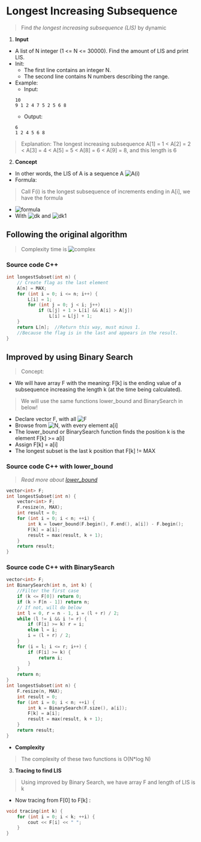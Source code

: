 # **Longest Increasing Subsequence**
> Find *the longest increasing subsequence (LIS)* by dynamic
1. **Input**
* A list of N integer (1 <= N <= 30000). Find the amount of LIS and print LIS.
* Init: 
    * The first line contains an integer N.
    * The second line contains N numbers describing the range.
* Example: 
    * Input: 
    ```
    10
    9 1 2 4 7 5 2 5 6 8
    ```
    * Output:
    ```
    6
    1 2 4 5 6 8
    ```
> Explanation: The longest increasing subsequence A[1] = 1 < A[2] = 2 < A[3] = 4 < A[5] = 5 < A[8] = 6 < A[9] = 8, and this length is 6
2. **Concept**
* In other words, the LIS of A is a sequence A ![A(i)](https://github.com/phuocVu-IT/kyThuatLapTrinh/blob/master/Dynamic/LIS/Formal/CodeCogsEqn.png)
* Formula:
> Call F(i) is the longest subsequence of increments ending in A[i], we have the formula
* ![formula](https://github.com/phuocVu-IT/kyThuatLapTrinh/blob/master/Dynamic/LIS/Formal/CodeCogsEqn%20(1).png)
* With ![dk](https://github.com/phuocVu-IT/kyThuatLapTrinh/blob/master/Dynamic/LIS/Formal/CodeCogsEqn%20(3).png) and ![dk1](https://github.com/phuocVu-IT/kyThuatLapTrinh/blob/master/Dynamic/LIS/Formal/CodeCogsEqn%20(4).png)

## Following the original algorithm
> Complexity time is ![complex](https://github.com/phuocVu-IT/kyThuatLapTrinh/blob/master/Dynamic/LIS/Formal/CodeCogsEqn%20(2).png) 
### Source code C++
``` C++
int longestSubset(int n) {
	// Create flag as the last element
	A[n] = MAX;
	for (int i = 0; i <= n; i++) {
		L[i] = 1;
		for (int j = 0; j < i; j++)
			if (L[j] + 1 > L[i] && A[i] > A[j]) 
                L[i] = L[j] + 1;
	}
	return L[n];  //Return this way, must minus 1.  
    //Because the flag is in the last and appears in the result.
}
```
## **Improved by using Binary Search**
> Concept: 
* We will have array F with the meaning:
F[k] is the ending value of a subsequence increasing the length k (at the time being calculated).
> We will use the same functions lower_bound and BinarySearch in below!
* Declare vector F, with all ![F](https://github.com/phuocVu-IT/kyThuatLapTrinh/blob/master/Dynamic/LIS/Formal/CodeCogsEqn(5).png)
* Browse from ![N](https://github.com/phuocVu-IT/kyThuatLapTrinh/blob/master/Dynamic/LIS/Formal/CodeCogsEqn(6).png), with every element a[i]
* The lower_bound or BinarySearch function finds the position k is the element F[k] &gt;= a[i]
* Assign F[k] = a[i]
* The longest subset is the last k position that F[k] != MAX
### Source code C++ with lower_bound
> *Read more about [lower_bound](http://www.cplusplus.com/reference/algorithm/lower_bound/)*
```C++
vector<int> F;
int longestSubset(int n) {
    vector<int> F;
    F.resize(n, MAX);
    int result = 0;
    for (int i = 0; i < n; ++i) {
		int k = lower_bound(F.begin(), F.end(), a[i]) - F.begin();
		F[k] = a[i];
		result = max(result, k + 1);
	}
    return result;
}
```    



### Source code C++ with BinarySearch
```C++
vector<int> F;
int BinarySearch(int n, int k) {
	//Filter the first case
	if (k <= F[0]) return 0;
	if (k > F[n - 1]) return n;
	// If not, will do below
	int l = 0, r = n - 1, i = (l + r) / 2;
	while (l != i && i != r) {
		if (F[i] >= k) r = i;
		else l = i;
		i = (l + r) / 2;
	}
	for (i = l; i <= r; i++) {
		if (F[i] >= k) {
			return i;
		}
	}
	return n;
}
int longestSubset(int n) {
	F.resize(n, MAX);
	int result = 0;
	for (int i = 0; i < n; ++i) {
		int k = BinarySearch(F.size(), a[i]);
		F[k] = a[i];
		result = max(result, k + 1);
	}
	return result;
}
```
* **Complexity** 
> The complexity of these two functions is O(N*log N)
3. **Tracing to find LIS**
> Using improved by Binary Search, we have array F and length of LIS is k
* Now tracing from F[0] to F[k] :
```C++
void tracing(int k) {
	for (int i = 0; i < k; ++i) {
		cout << F[i] << " ";
	}
}
```

